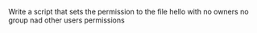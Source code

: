 Write a script that sets the permission to the file hello with no owners no group nad other users permissions

